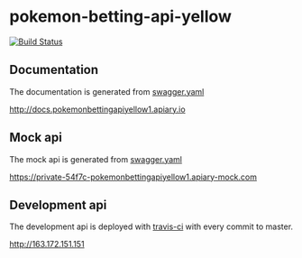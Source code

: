 # pokemon-betting-api-yellow
[![Build Status](https://travis-ci.org/mariokaufmann/pokemon-betting-api-yellow.svg?branch=master)](https://travis-ci.org/mariokaufmann/pokemon-betting-api-yellow)

## Documentation
The documentation is generated from [swagger.yaml](swagger.yaml)

http://docs.pokemonbettingapiyellow1.apiary.io

## Mock api
The mock api is generated from [swagger.yaml](swagger.yaml)

https://private-54f7c-pokemonbettingapiyellow1.apiary-mock.com

## Development api
The development api is deployed with [travis-ci](https://travis-ci.org/mariokaufmann/pokemon-betting-api-yellow) with every commit to master.

http://163.172.151.151
